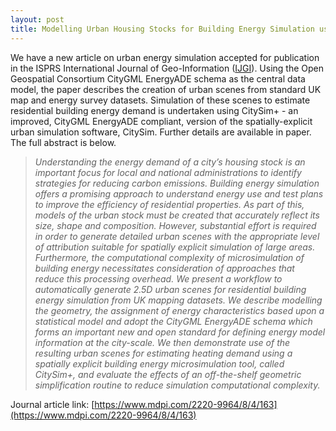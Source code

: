 ```yaml
---
layout: post
title: Modelling Urban Housing Stocks for Building Energy Simulation using CityGML EnergyADE
---
```



We have a new article on urban energy simulation accepted for publication in the ISPRS International Journal of Geo-Information ([IJGI](https://www.mdpi.com/journal/ijgi)). Using the Open Geospatial Consortium CityGML EnergyADE schema as the central data model, the paper describes the creation of urban scenes from standard UK map and energy survey datasets. Simulation of these scenes to estimate residential building energy demand is undertaken using CitySim+ - an improved, CityGML EnergyADE compliant, version of the spatially-explicit urban simulation software, CitySim.
Further details are available in paper. The full abstract is below.

>*Understanding the energy demand of a city’s housing stock is an important focus for local and national administrations to identify strategies for reducing carbon emissions. Building energy simulation offers a promising approach to understand energy use and test plans to improve the efficiency of residential properties. As part of this, models of the urban stock must be created that accurately reflect its size, shape and composition. However, substantial effort is required in order to generate detailed urban scenes with the appropriate level of attribution suitable for spatially explicit simulation of large areas. Furthermore, the computational complexity of microsimulation of building energy necessitates consideration of approaches that reduce this processing overhead. We present a workflow to automatically generate 2.5D urban scenes for residential building energy simulation from UK mapping datasets. We describe modelling the geometry, the assignment of energy characteristics based upon a statistical model and adopt the CityGML EnergyADE schema which forms an important new and open standard for defining energy model information at the city-scale. We then demonstrate use of the resulting urban scenes for estimating heating demand using a spatially explicit building energy microsimulation tool, called CitySim+, and evaluate the effects of an off-the-shelf geometric simplification routine to reduce simulation computational complexity.*

Journal article link:
[https://www.mdpi.com/2220-9964/8/4/163](https://www.mdpi.com/2220-9964/8/4/163)
